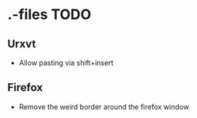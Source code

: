 # .-files TODO

## Urxvt
+ Allow pasting via shift+insert

## Firefox
+ Remove the weird border around the firefox window
